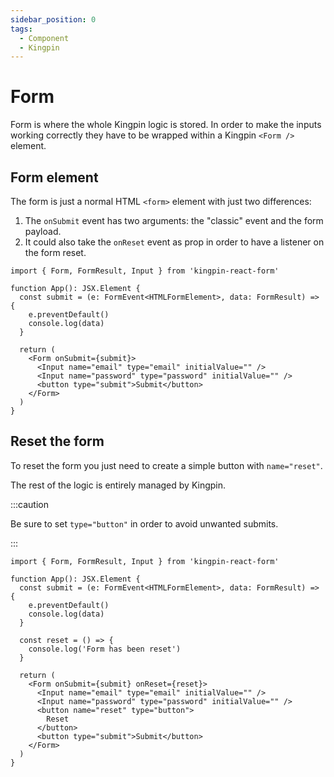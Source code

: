 ```yaml
---
sidebar_position: 0
tags:
  - Component
  - Kingpin
---
```


# Form

Form is where the whole Kingpin logic is stored.
In order to make the inputs working correctly they have to
be wrapped within a Kingpin `<Form />` element.

## Form element

The form is just a normal HTML `<form>` element with just two differences:

1. The `onSubmit` event has two arguments: the "classic" event and the form payload.
2. It could also take the `onReset` event as prop in order to have a listener on the form
   reset.

```tsx
import { Form, FormResult, Input } from 'kingpin-react-form'

function App(): JSX.Element {
  const submit = (e: FormEvent<HTMLFormElement>, data: FormResult) => {
    e.preventDefault()
    console.log(data)
  }

  return (
    <Form onSubmit={submit}>
      <Input name="email" type="email" initialValue="" />
      <Input name="password" type="password" initialValue="" />
      <button type="submit">Submit</button>
    </Form>
  )
}
```

## Reset the form

To reset the form you just need to create a simple button with `name="reset"`.

The rest of the logic is entirely managed by Kingpin.

:::caution

Be sure to set `type="button"` in order to avoid unwanted submits.

:::

```tsx
import { Form, FormResult, Input } from 'kingpin-react-form'

function App(): JSX.Element {
  const submit = (e: FormEvent<HTMLFormElement>, data: FormResult) => {
    e.preventDefault()
    console.log(data)
  }

  const reset = () => {
    console.log('Form has been reset')
  }

  return (
    <Form onSubmit={submit} onReset={reset}>
      <Input name="email" type="email" initialValue="" />
      <Input name="password" type="password" initialValue="" />
      <button name="reset" type="button">
        Reset
      </button>
      <button type="submit">Submit</button>
    </Form>
  )
}
```
